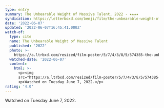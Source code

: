```yaml
---
type: entry
summary: The Unbearable Weight of Massive Talent, 2022 - ★★★★
syndication: https://letterboxd.com/benji/film/the-unbearable-weight-of-massive-talent/
date: '2022-06-07'
updated: '2022-06-07T16:45:41.000Z'
watch-of:
  type: cite
  name: The Unbearable Weight of Massive Talent
  published: '2022'
  photo: >-
    https://a.ltrbxd.com/resized/film-poster/5/7/4/3/8/5/574385-the-unbearable-weight-of-massive-talent-0-600-0-900-crop.jpg?v=2c49da09f3
  watched-date: '2022-06-07'
  content:
    html: >-
      <p><img
      src="https://a.ltrbxd.com/resized/film-poster/5/7/4/3/8/5/574385-the-unbearable-weight-of-massive-talent-0-600-0-900-crop.jpg?v=2c49da09f3"/></p>
      <p>Watched on Tuesday June 7, 2022.</p>
rating: '4.0'
---
```

Watched on Tuesday June 7, 2022.
